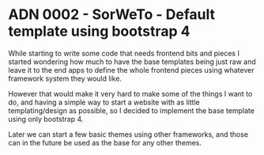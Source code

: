 # ADN 0002 - SorWeTo - Default template using bootstrap 4

While starting to write some code that needs frontend bits and pieces
I started wondering how much to have the base templates being just
raw and leave it to the end apps to define the whole frontend pieces
using whatever framework system they would like.

However that would make it very hard to make some of the things I want
to do, and having a simple way to start a website with as little
templating/design as possible, so I decided to implement the base template
using only bootstrap 4.

Later we can start a few basic themes using other frameworks, and those can
in the future be used as the base for any other themes.


